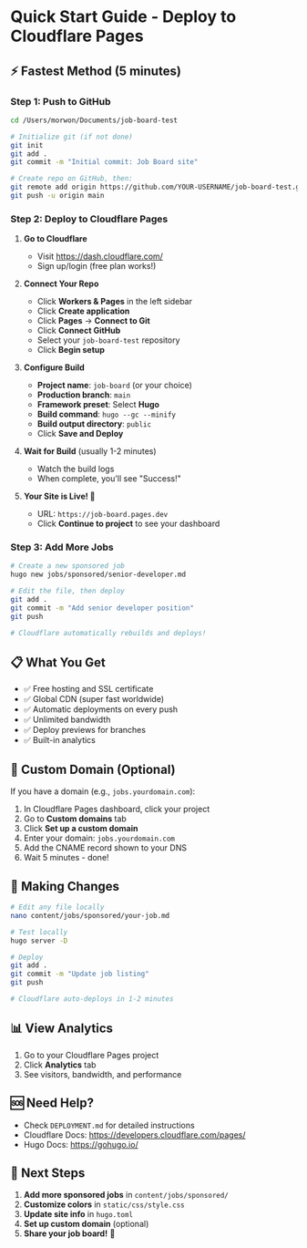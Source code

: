 # Quick Start Guide - Deploy to Cloudflare Pages

## ⚡ Fastest Method (5 minutes)

### Step 1: Push to GitHub

```bash
cd /Users/morwon/Documents/job-board-test

# Initialize git (if not done)
git init
git add .
git commit -m "Initial commit: Job Board site"

# Create repo on GitHub, then:
git remote add origin https://github.com/YOUR-USERNAME/job-board-test.git
git push -u origin main
```

### Step 2: Deploy to Cloudflare Pages

1. **Go to Cloudflare**
   - Visit https://dash.cloudflare.com/
   - Sign up/login (free plan works!)

2. **Connect Your Repo**
   - Click **Workers & Pages** in the left sidebar
   - Click **Create application**
   - Click **Pages** → **Connect to Git**
   - Click **Connect GitHub**
   - Select your `job-board-test` repository
   - Click **Begin setup**

3. **Configure Build**
   - **Project name**: `job-board` (or your choice)
   - **Production branch**: `main`
   - **Framework preset**: Select **Hugo**
   - **Build command**: `hugo --gc --minify`
   - **Build output directory**: `public`
   - Click **Save and Deploy**

4. **Wait for Build** (usually 1-2 minutes)
   - Watch the build logs
   - When complete, you'll see "Success!"

5. **Your Site is Live! 🎉**
   - URL: `https://job-board.pages.dev`
   - Click **Continue to project** to see your dashboard

### Step 3: Add More Jobs

```bash
# Create a new sponsored job
hugo new jobs/sponsored/senior-developer.md

# Edit the file, then deploy
git add .
git commit -m "Add senior developer position"
git push

# Cloudflare automatically rebuilds and deploys!
```

## 📋 What You Get

- ✅ Free hosting and SSL certificate
- ✅ Global CDN (super fast worldwide)
- ✅ Automatic deployments on every push
- ✅ Unlimited bandwidth
- ✅ Deploy previews for branches
- ✅ Built-in analytics

## 🎨 Custom Domain (Optional)

If you have a domain (e.g., `jobs.yourdomain.com`):

1. In Cloudflare Pages dashboard, click your project
2. Go to **Custom domains** tab
3. Click **Set up a custom domain**
4. Enter your domain: `jobs.yourdomain.com`
5. Add the CNAME record shown to your DNS
6. Wait 5 minutes - done!

## 🔧 Making Changes

```bash
# Edit any file locally
nano content/jobs/sponsored/your-job.md

# Test locally
hugo server -D

# Deploy
git add .
git commit -m "Update job listing"
git push

# Cloudflare auto-deploys in 1-2 minutes
```

## 📊 View Analytics

1. Go to your Cloudflare Pages project
2. Click **Analytics** tab
3. See visitors, bandwidth, and performance

## 🆘 Need Help?

- Check `DEPLOYMENT.md` for detailed instructions
- Cloudflare Docs: https://developers.cloudflare.com/pages/
- Hugo Docs: https://gohugo.io/

## 🚀 Next Steps

1. **Add more sponsored jobs** in `content/jobs/sponsored/`
2. **Customize colors** in `static/css/style.css`
3. **Update site info** in `hugo.toml`
4. **Set up custom domain** (optional)
5. **Share your job board!** 🎉

